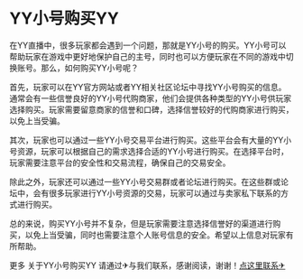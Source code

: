 # YY小号购买YY

在YY直播中，很多玩家都会遇到一个问题，那就是YY小号的购买。YY小号可以帮助玩家在游戏中更好地保护自己的主号，同时也可以方便玩家在不同的游戏中切换账号。那么，如何购买YY小号呢？

首先，玩家可以在YY官方网站或者YY相关社区论坛中寻找YY小号购买的信息。通常会有一些信誉良好的YY小号代购商家，他们会提供各种类型的YY小号供玩家选择购买。玩家需要留意商家的信誉和口碑，选择信誉较好的代购商家进行购买，以免上当受骗。

其次，玩家也可以通过一些YY小号交易平台进行购买。这些平台会有大量的YY小号资源，玩家可以根据自己的需求选择合适的YY小号进行购买。在选择平台时，玩家需要注意平台的安全性和交易流程，确保自己的交易安全。

除此之外，玩家还可以通过一些YY小号交易群或者论坛进行购买。在这些群或论坛中，会有很多玩家进行YY小号资源的交易，玩家可以通过与卖家私下联系的方式进行购买。

总的来说，购买YY小号并不复杂，但是玩家需要注意选择信誉好的渠道进行购买，以免上当受骗，同时也需要注意个人账号信息的安全。希望以上信息对玩家有所帮助。

更多 关于YY小号购买YY 请通过✈与我们联系，感谢阅读，谢谢！[点这里联系✈](https://b.k02.cc)